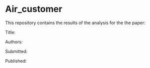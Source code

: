 # Air_customer

This repository contains the results of the analysis for the the paper:

Title:

Authors:

Submitted:

Published:

